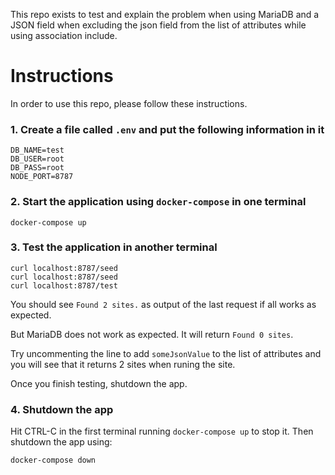 
This repo exists to test and explain the problem when using MariaDB and a JSON field when excluding the json field from the list of attributes while using association include.

# Instructions

In order to use this repo, please follow these instructions.

### 1. Create a file called `.env` and put the following information in it

```
DB_NAME=test
DB_USER=root
DB_PASS=root
NODE_PORT=8787
```

### 2. Start the application using `docker-compose` in one terminal

```
docker-compose up
```


### 3. Test the application in another terminal

```
curl localhost:8787/seed
curl localhost:8787/seed
curl localhost:8787/test
```

You should see `Found 2 sites.` as output of the last request if all works as expected.

But MariaDB does not work as expected. It will return `Found 0 sites`.

Try uncommenting the line to add `someJsonValue` to the list of attributes and you will see that it returns 2 sites when runing the site.

Once you finish testing, shutdown the app.

### 4. Shutdown the app

Hit CTRL-C in the first terminal running `docker-compose up` to stop it.
Then shutdown the app using:

```
docker-compose down
```
